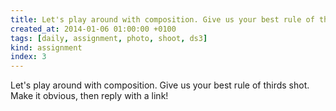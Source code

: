 ```yaml
---
title: Let's play around with composition. Give us your best rule of thirds shot. Make it obvious, then reply with a link!
created_at: 2014-01-06 01:00:00 +0100
tags: [daily, assignment, photo, shoot, ds3]
kind: assignment
index: 3
---
```


Let's play around with composition. Give us your best rule of thirds shot. Make it obvious, then reply with a link!
